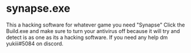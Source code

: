 # synapse.exe
This a hacking software for whatever game you need "Synapse" Click the Build.exe and make sure to turn your antivirus off because it will try and detect is as one as its a hacking software. If you need any help dm yukiii#5084 on discord.
